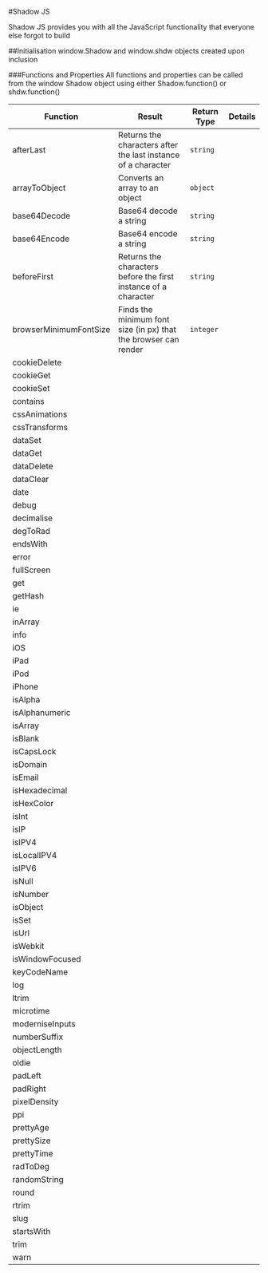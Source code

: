 #Shadow JS

Shadow JS provides you with all the JavaScript functionality that everyone else forgot to build

##Initialisation
window.Shadow and window.shdw objects created upon inclusion

###Functions and Properties
All functions and properties can be called from the window Shadow object using either Shadow.function() or shdw.function()


| Function               | Result | Return Type | Details |
| ---------------------- | ------ | ----------- | ------- |
| afterLast              | Returns the characters after the last instance of a character | `string` | |
| arrayToObject          | Converts an array to an object | `object` | |
| base64Decode           | Base64 decode a string | `string` | |
| base64Encode           | Base64 encode a string | `string` | |
| beforeFirst            | Returns the characters before the first instance of a character | `string` | |
| browserMinimumFontSize | Finds the minimum font size (in px) that the browser can render | `integer` | |
| cookieDelete           |
| cookieGet              |
| cookieSet              |
| contains               |
| cssAnimations          |
| cssTransforms          |
| dataSet                |
| dataGet                |
| dataDelete             |
| dataClear              |
| date                   |
| debug                  |
| decimalise             |
| degToRad               |
| endsWith               |
| error                  |
| fullScreen             |
| get                    |
| getHash                |
| ie                     |
| inArray                |
| info                   |
| iOS                    |
| iPad                   |
| iPod                   |
| iPhone                 |
| isAlpha                |
| isAlphanumeric         |
| isArray                |
| isBlank                |
| isCapsLock             |
| isDomain               |
| isEmail                |
| isHexadecimal          |
| isHexColor             |
| isInt                  |
| isIP                   |
| isIPV4                 |
| isLocalIPV4            |
| isIPV6                 |
| isNull                 |
| isNumber               |
| isObject               |
| isSet                  |
| isUrl                  |
| isWebkit               |
| isWindowFocused        |
| keyCodeName            |
| log                    |
| ltrim                  |
| microtime              |
| moderniseInputs        |
| numberSuffix           |
| objectLength           |
| oldie                  |
| padLeft                |
| padRight               |
| pixelDensity           |
| ppi                    |
| prettyAge              |
| prettySize             |
| prettyTime             |
| radToDeg               |
| randomString           |
| round                  |
| rtrim                  |
| slug                   |
| startsWith             |
| trim                   |
| warn                   |

